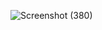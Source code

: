 ![Screenshot (380)](https://github.com/user-attachments/assets/786f7c8d-8568-40aa-80ac-2aeff4f1ebd2)
